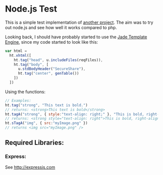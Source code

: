 # Node.js Test

This is a simple test implementation of [another project](http://github.com/matheus23/School-Project).
The aim was to try out node.js and see how well it works compared to php.

Looking back, I should have probably started to use the [Jade Template Engine](http://jade-lang.com/), since
my code started to look like this:

````javascript
var html =
  ht.xhtml([
    ht.tag("head", u.includeFiles(reqFiles)),
    ht.tag("body", [
      u.stdBodyHeader("SecureShare"),
      ht.tag("center", genTable())
    ])
  ])
````

Using the functions:

````javascript
// Examples:
ht.tag("strong", "This text is bold.")
// returns: <strong>This text is bold</strong>
ht.tagA("strong", { style:"text-align: right;" }, "This is bold, right-aligned text.")
// returns: <strong style="text-align: right">This is bold, right-aligned text.</strong>
ht.sTagA("img", { src:"myImage.png" })
// returns <img src="myImage.png" />
````

## Required Libraries:

### Express:

See http://expressjs.com
